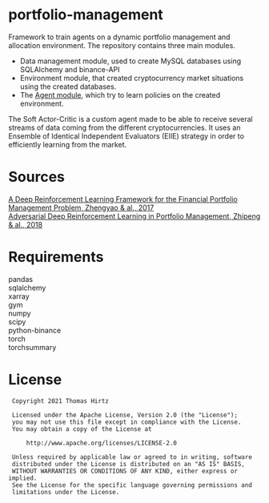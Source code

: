 # portfolio-management

Framework to train agents on a dynamic portfolio management
and allocation environment.
The repository contains three main modules.
- Data management module, used to create MySQL databases using SQLAlchemy and binance-API
- Environment module, that created cryptocurrency market situations using the created databases.
- The [Agent module](https://github.com/thomashirtz/soft-actor-critic), which try to learn policies on the created environment.

The Soft Actor-Critic is a custom agent made to be able to receive several streams
of data coming from the different cryptocurrencies. It uses an Ensemble of Identical 
Independent Evaluators (EIIE) strategy in order to efficiently learning from the market.

# Sources
[A Deep Reinforcement Learning Framework for the Financial Portfolio Management Problem, Zhengyao & al., 2017](https://arxiv.org/abs/1706.10059v2)  
[Adversarial Deep Reinforcement Learning in Portfolio Management, Zhipeng & al., 2018](https://arxiv.org/abs/1808.09940v3)

# Requirements
pandas  
sqlalchemy  
xarray  
gym  
numpy  
scipy  
python-binance  
torch  
torchsummary  

# License

     Copyright 2021 Thomas Hirtz

     Licensed under the Apache License, Version 2.0 (the "License");
     you may not use this file except in compliance with the License.
     You may obtain a copy of the License at

         http://www.apache.org/licenses/LICENSE-2.0

     Unless required by applicable law or agreed to in writing, software
     distributed under the License is distributed on an "AS IS" BASIS,
     WITHOUT WARRANTIES OR CONDITIONS OF ANY KIND, either express or implied.
     See the License for the specific language governing permissions and
     limitations under the License.

